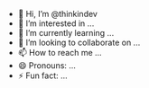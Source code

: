 - 👋 Hi, I’m @thinkindev
- 👀 I’m interested in ...
- 🌱 I’m currently learning ...
- 💞️ I’m looking to collaborate on ...
- 📫 How to reach me ...
- 😄 Pronouns: ...
- ⚡ Fun fact: ...

<!---
thinkindev/thinkindev is a ✨ special ✨ repository because its `README.md` (this file) appears on your GitHub profile.
You can click the Preview link to take a look at your changes.
--->
